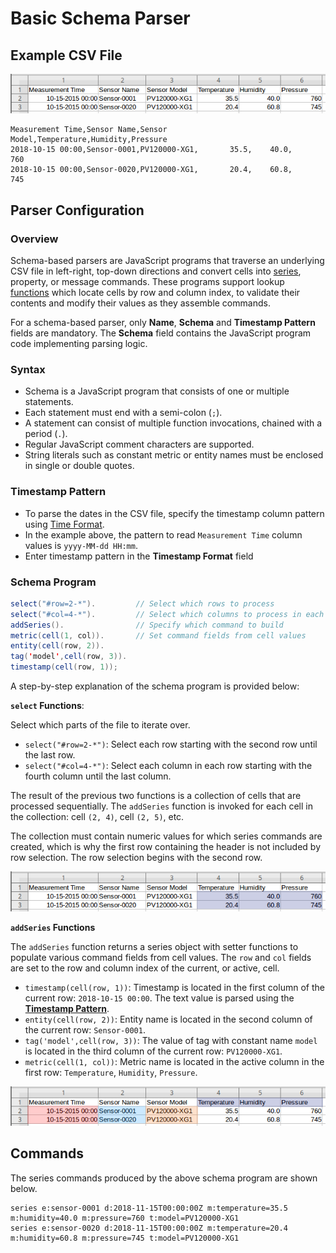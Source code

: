 # Basic Schema Parser

## Example CSV File

![](../../images/example-csv-1.png)

```csv
Measurement Time,Sensor Name,Sensor Model,Temperature,Humidity,Pressure
2018-10-15 00:00,Sensor-0001,PV120000-XG1,       35.5,    40.0,     760
2018-10-15 00:00,Sensor-0020,PV120000-XG1,       20.4,    60.8,     745
```

## Parser Configuration

### Overview

Schema-based parsers are JavaScript programs that traverse an underlying CSV file in left-right, top-down directions and convert cells into [series](../../../api/network/series.md), property, or message commands. These programs support lookup [functions](../csv-schema.md#schema-functions) which locate cells by row and column index, to validate their contents and modify their values as they assemble commands.

For a schema-based parser, only **Name**, **Schema** and **Timestamp Pattern** fields are mandatory. The **Schema** field contains the JavaScript program code implementing parsing logic.

### Syntax

* Schema is a JavaScript program that consists of one or multiple statements.
* Each statement must end with a semi-colon (`;`).
* A statement can consist of multiple function invocations, chained with a period (`.`).
* Regular JavaScript comment characters are supported.
* String literals such as constant metric or entity names must be enclosed in single or double quotes.

### Timestamp Pattern

* To parse the dates in the CSV file, specify the timestamp column pattern using [Time Format](../../../shared/time-pattern.md).
* In the example above, the pattern to read `Measurement Time` column values is `yyyy-MM-dd HH:mm`.
* Enter timestamp pattern in the **Timestamp Format** field

### Schema Program

```java
select("#row=2-*").         // Select which rows to process
select("#col=4-*").         // Select which columns to process in each row
addSeries().                // Specify which command to build
metric(cell(1, col)).       // Set command fields from cell values
entity(cell(row, 2)).
tag('model',cell(row, 3)).
timestamp(cell(row, 1));
```

A step-by-step explanation of the schema program is provided below:

**`select` Functions**:

Select which parts of the file to iterate over.

* `select("#row=2-*")`: Select each row starting with the second row until the last row.
* `select("#col=4-*")`: Select each column in each row starting with the fourth column until the last column.

The result of the previous two functions is a collection of cells that are processed sequentially. The `addSeries` function is invoked for each cell in the collection: cell `(2, 4)`, cell `(2, 5)`, etc.

The collection must contain numeric values for which series commands are created, which is why the first row containing the header is not included by row selection. The row selection begins with the second row.

![](../../images/example-csv-2.png)

**`addSeries` Functions**

The `addSeries` function returns a series object with setter functions to populate various command fields from cell values. The `row` and `col` fields are set to the row and column index of the current, or active, cell.

* `timestamp(cell(row, 1))`: Timestamp is located in the first column of the current row: `2018-10-15 00:00`. The text value is parsed using the [**Timestamp Pattern**](#timestamp-pattern).
* `entity(cell(row, 2))`: Entity name is located in the second column of the current row: `Sensor-0001`.
* `tag('model',cell(row, 3))`: The value of tag with constant name `model` is located in the third column of the current row: `PV120000-XG1`.
* `metric(cell(1, col))`: Metric name is located in the active column in the first row: `Temperature`, `Humidity`, `Pressure`.

![](../../images/example-csv-3.png)

## Commands

The series commands produced by the above schema program are shown below.

```ls
series e:sensor-0001 d:2018-11-15T00:00:00Z m:temperature=35.5 m:humidity=40.0 m:pressure=760 t:model=PV120000-XG1
series e:sensor-0020 d:2018-11-15T00:00:00Z m:temperature=20.4 m:humidity=60.8 m:pressure=745 t:model=PV120000-XG1
```